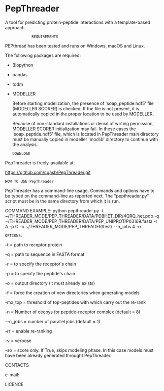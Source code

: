 # PepThreader
A tool for predicting protein-peptide interactions with a template-based approach. 



                REQUIREMENTS


PEPthread has been tested and runs on Windows, macOS and Linux.

The following packages are required: 

 - Biopython 
 - pandas 
 - tqdm

 - MODELLER


   Before starting modelization, the presence of 'soap_peptide.hdf5' file (MODELLER SCORER) is checked. 
   If the file is not present, it is automatically copied in the proper location to be used by MODELLER.
   
   Because of non-standard installations or denial of writing permission, MODELLER SCORER initialization may fail. 
   In these cases the 'soap_peptide.hdf5' file, which is located in PepThreader main directory must be manually copied in modeller 'modlib' directory to continue with the analysis. 



       DOWNLOAD 
                
                
PepThreader is freely-available at:

https://github.com/cgasb/PepThreader.git



    HOW TO USE PepThreader


PepThreader has a command-line usage. Commands and options have to be typed on the command-line as reported next. The "pepthreader.py" script must be in the same directory from which it is run. 


COMMAND EXAMPLE:
python pepthreader.py -t ~/THREADER_MODE/PEP_THREADER/DATA/PDBHET_DIR/4QRQ_het.pdb -q ~/THREADER_MODE/PEP_THREADER/DATA/PEP_UNIPROT/P03169.fasta -r A -p C -o ~/THREADER_MODE/PEP_THREADER/test/ --n_jobs 4 -rr 



    OPTIONS:
 
 
-t = path to receptor protein 

-q = path to sequence in FASTA format

-r = to specify the receptor's chain 

-p = to specify the peptide's chain 

-o = output directory (it must already exists) 

-f = force the creation of new directories when generating models

-mx_top = threshold of top-peptides with which carry out the re-rank

-n = Number of decoys for peptide-receptor complex (default = 8)

--n_jobs = number of parallel jobs (default = 1)

-rr = enable re-ranking

-v = verbose

-so = score only. If True, skips modeling phase. In this case models must have been already generated throught PepThreader.  



 CONTACTS
 
 
 e-mail: 



 LICENCE
